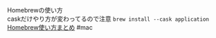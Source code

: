 Homebrewの使い方  
caskだけやり方が変わってるので注意
`brew install --cask application`
[Homebrew使い方まとめ](https://qiita.com/vintersnow/items/fca0be79cdc28bd2f5e4)
#mac